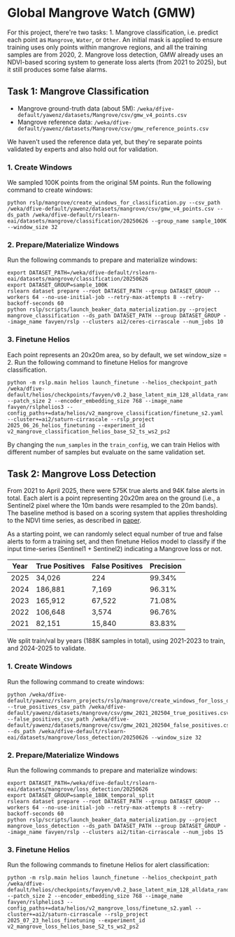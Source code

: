 # Global Mangrove Watch (GMW)

For this project, there're two tasks: 1. Mangrove classification, i.e. predict each point as `Mangrove`, `Water`, or `Other`. An initial mask is applied to ensure training uses only points within mangrove regions, and all the training samples are from 2020, 2. Mangrove loss detection, GMW already uses an NDVI-based scoring system to generate loss alerts (from 2021 to 2025), but it still produces some false alarms.

## Task 1: Mangrove Classification

- Mangrove ground-truth data (about 5M): `/weka/dfive-default/yawenz/datasets/Mangrove/csv/gmw_v4_points.csv`
- Mangrove reference data: `/weka/dfive-default/yawenz/datasets/Mangrove/csv/gmw_reference_points.csv`

We haven't used the reference data yet, but they're separate points validated by experts and also hold out for validation.

### 1. Create Windows

We sampled 100K points from the original 5M points. Run the following command to create windows:
```
python rslp/mangrove/create_windows_for_classification.py --csv_path /weka/dfive-default/yawenz/datasets/mangrove/csv/gmw_v4_points.csv --ds_path /weka/dfive-default/rslearn-eai/datasets/mangrove/classification/20250626 --group_name sample_100K --window_size 32
```

### 2. Prepare/Materialize Windows

Run the following commands to prepare and materialize windows:
```
export DATASET_PATH=/weka/dfive-default/rslearn-eai/datasets/mangrove/classification/20250626
export DATASET_GROUP=sample_100K
rslearn dataset prepare --root DATASET_PATH --group DATASET_GROUP --workers 64 --no-use-initial-job --retry-max-attempts 8 --retry-backoff-seconds 60
python rslp/scripts/launch_beaker_data_materialization.py --project mangrove_classification --ds_path DATASET_PATH --group DATASET_GROUP --image_name favyen/rslp --clusters ai2/ceres-cirrascale --num_jobs 10
```

### 3. Finetune Helios

Each point represents an 20x20m area, so by default, we set window_size = 2. Run the following command to finetune Helios for mangrove classification.

```
python -m rslp.main helios launch_finetune --helios_checkpoint_path /weka/dfive-default/helios/checkpoints/favyen/v0.2_base_latent_mim_128_alldata_random_fixed_modality_0.5/step320000 --patch_size 2 --encoder_embedding_size 768 --image_name favyen/rslphelios3 --config_paths+=data/helios/v2_mangrove_classification/finetune_s2.yaml --cluster+=ai2/saturn-cirrascale --rslp_project 2025_06_26_helios_finetuning --experiment_id v2_mangrove_classification_helios_base_S2_ts_ws2_ps2
```

By changing the `num_samples` in the `train_config`, we can train Helios with different number of samples but evaluate on the same validation set.

## Task 2: Mangrove Loss Detection

From 2021 to April 2025, there were 575K true alerts and 94K false alerts in total. Each alert is a point representing 20x20m area on the ground (i.e., a Sentinel2 pixel where the 10m bands were resampled to the 20m bands). The baseline method is based on a scoring system that applies thresholding to the NDVI time series, as described in [paper](https://doi.org/10.3390/rs15082050).

As a starting point, we can randomly select equal number of true and false alerts to form a training set, and then finetune Helios model to classify if the input time-series (Sentinel1 + Sentinel2) indicating a Mangrove loss or not.

| Year | True Positives | False Positives | Precision  |
|------|----------------|-----------------|------------|
| 2025 | 34,026         | 224             | 99.34%     |
| 2024 | 186,881        | 7,169           | 96.31%     |
| 2023 | 165,912        | 67,522          | 71.08%     |
| 2022 | 106,648        | 3,574           | 96.76%     |
| 2021 | 82,151         | 15,840          | 83.83%     |

We split train/val by years (188K samples in total), using 2021-2023 to train, and 2024-2025 to validate.

### 1. Create Windows

Run the following command to create windows:
```
python /weka/dfive-default/yawenz/rslearn_projects/rslp/mangrove/create_windows_for_loss_detection.py --true_positives_csv_path /weka/dfive-default/yawenz/datasets/mangrove/csv/gmw_2021_202504_true_positives.csv --false_positives_csv_path /weka/dfive-default/yawenz/datasets/mangrove/csv/gmw_2021_202504_false_positives.csv --ds_path /weka/dfive-default/rslearn-eai/datasets/mangrove/loss_detection/20250626 --window_size 32
```

### 2. Prepare/Materialize Windows

Run the following commands to prepare and materialize windows:
```
export DATASET_PATH=/weka/dfive-default/rslearn-eai/datasets/mangrove/loss_detection/20250626
export DATASET_GROUP=sample_188K_temporal_split
rslearn dataset prepare --root DATASET_PATH --group DATASET_GROUP --workers 64 --no-use-initial-job --retry-max-attempts 8 --retry-backoff-seconds 60
python rslp/scripts/launch_beaker_data_materialization.py --project mangrove_loss_detection --ds_path DATASET_PATH --group DATASET_GROUP --image_name favyen/rslp --clusters ai2/titan-cirrascale --num_jobs 15
```

### 3. Finetune Helios

Run the following commands to finetune Helios for alert classification:
```
python -m rslp.main helios launch_finetune --helios_checkpoint_path /weka/dfive-default/helios/checkpoints/favyen/v0.2_base_latent_mim_128_alldata_random_fixed_modality_0.5/step320000 --patch_size 2 --encoder_embedding_size 768 --image_name favyen/rslphelios3 --config_paths+=data/helios/v2_mangrove_loss/finetune_s2.yaml --cluster+=ai2/saturn-cirrascale --rslp_project 2025_07_23_helios_finetuning --experiment_id v2_mangrove_loss_helios_base_S2_ts_ws2_ps2
```
